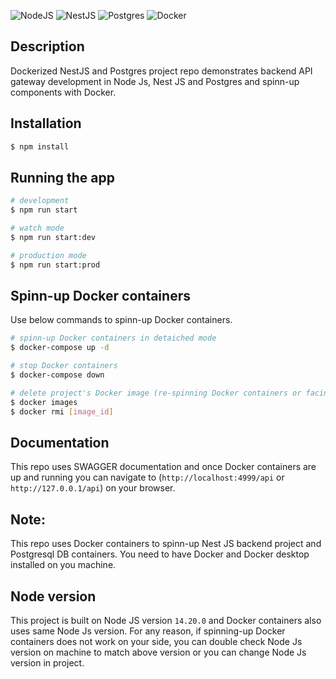 ![NodeJS](https://img.shields.io/badge/node.js-6DA55F?style=for-the-badge&logo=node.js&logoColor=white) ![NestJS](https://img.shields.io/badge/nestjs-%23E0234E.svg?style=for-the-badge&logo=nestjs&logoColor=white) ![Postgres](https://img.shields.io/badge/postgres-%23316192.svg?style=for-the-badge&logo=postgresql&logoColor=white) ![Docker](https://img.shields.io/badge/docker-%230db7ed.svg?style=for-the-badge&logo=docker&logoColor=white)

## Description

Dockerized NestJS and Postgres project repo demonstrates backend API gateway development in Node Js, Nest JS and Postgres and spinn-up components with Docker.

## Installation

```bash
$ npm install
```

## Running the app

```bash
# development
$ npm run start

# watch mode
$ npm run start:dev

# production mode
$ npm run start:prod
```

## Spinn-up Docker containers

Use below commands to spinn-up Docker containers.

```bash
# spinn-up Docker containers in detaiched mode
$ docker-compose up -d

# stop Docker containers
$ docker-compose down

# delete project's Docker image (re-spinning Docker containers or facing any issues)
$ docker images
$ docker rmi [image_id]
```

## Documentation

This repo uses SWAGGER documentation and once Docker containers are up and running you can navigate to (`http://localhost:4999/api` or `http://127.0.0.1/api`) on your browser.

## Note:

This repo uses Docker containers to spinn-up Nest JS backend project and Postgresql DB containers. You need to have Docker and Docker desktop installed on you machine.

## Node version

This project is built on Node JS version `14.20.0` and Docker containers also uses same Node Js version.
For any reason, if spinning-up Docker containers does not work on your side, you can double check Node Js version on machine to match above version or you can change Node Js version in project.

